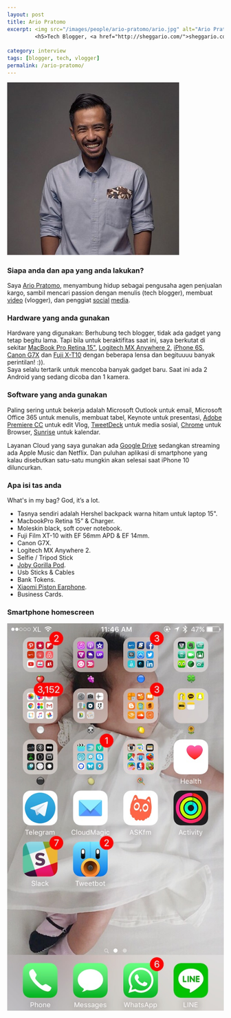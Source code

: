 ```yaml
---
layout: post
title: Ario Pratomo
excerpt: <img src="/images/people/ario-pratomo/ario.jpg" alt="Ario Pratomo" />
         <h5>Tech Blogger, <a href="http://sheggario.com/">sheggario.com</a>.</h5>

category: interview
tags: [blogger, tech, vlogger]
permalink: /ario-pratomo/
---
```


![Ario Pratomo](/images/people/ario-pratomo/ario.jpg)


### Siapa anda dan apa yang anda lakukan?
Saya [Ario Pratomo](http://sheggario.com), menyambung hidup sebagai pengusaha agen penjualan kargo, sambil mencari passion dengan menulis (tech blogger), membuat [video](https://www.youtube.com/user/sheggario) (vlogger), dan penggiat [social](https://twitter.com/sheggario) [media](https://instagram.com/sheggario). 

### Hardware yang anda gunakan
Hardware yang digunakan: Berhubung tech blogger, tidak ada gadget yang tetap begitu lama. Tapi bila untuk beraktifitas saat ini, saya berkutat di sekitar [MacBook Pro Retina 15"](https://en.wikipedia.org/wiki/MacBook_Pro), [Logitech MX Anywhere 2](http://www.logitech.com/en-us/product/mx-anywhere2), [iPhone 6S](http://www.apple.com/iphone/), [Canon G7X](https://en.wikipedia.org/wiki/Canon_PowerShot_G7_X) dan [Fuji X-T10](http://www.fujifilm.com/products/digital_cameras/x/fujifilm_x_t10/) dengan beberapa lensa dan begituuuu banyak perintilan! :)).    
Saya selalu tertarik untuk mencoba banyak gadget baru. Saat ini ada 2 Android yang sedang dicoba dan 1 kamera.

### Software yang anda gunakan
Paling sering untuk bekerja adalah Microsoft Outlook untuk email, Microsoft Office 365 untuk menulis, membuat tabel, Keynote untuk presentasi, [Adobe Premiere CC](https://www.adobe.com/products/premiere.html) untuk edit Vlog, [TweetDeck](https://tweetdeck.twitter.com/) untuk media sosial, [Chrome](https://www.google.com/chrome/) untuk Browser, [Sunrise](https://www.sunrise.am/) untuk kalendar.    

Layanan Cloud yang saya gunakan ada [Google Drive](https://www.google.com/drive/) sedangkan streaming ada Apple Music dan Netflix. Dan puluhan aplikasi di smartphone yang kalau disebutkan satu-satu mungkin akan selesai saat iPhone 10 diluncurkan.


### Apa isi tas anda
What's in my bag? God, it’s a lot. 

- Tasnya sendiri adalah Hershel backpack warna hitam untuk laptop 15".
- MacbookPro Retina 15” & Charger.
- Moleskin black, soft cover notebook.
- Fuji Film XT-10 with EF 56mm APD & EF 14mm.
- Canon G7X.
- Logitech MX Anywhere 2.
- Selfie / Tripod Stick
- [Joby Gorilla Pod](http://joby.com/gorillapod).
- Usb Sticks & Cables
- Bank Tokens.
- [Xiaomi Piston Earphone](http://www.mi.com/en/headphones/).
- Business Cards.


### Smartphone homescreen
![Ario Pratomo smartphone homescreen](/images/people/ario-pratomo/homescreen.jpg)
